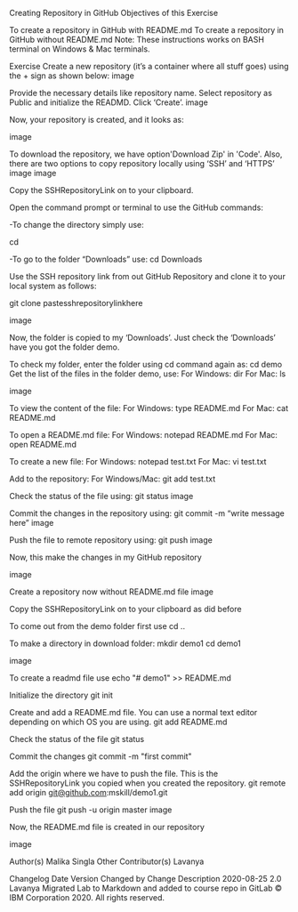 Creating Repository in GitHub
Objectives of this Exercise

To create a repository in GitHub with README.md
To create a repository in GitHub without README.md
Note: These instructions works on BASH terminal on Windows & Mac terminals.

Exercise
Create a new repository (it’s a container where all stuff goes) using the + sign as shown below:
image

Provide the necessary details like repository name. Select repository as Public and initialize the READMD. Click ‘Create’.
image

Now, your repository is created, and it looks as:

image

To download the repository, we have option'Download Zip' in 'Code'. Also, there are two options to copy repository locally using ‘SSH’ and ‘HTTPS’
image image

Copy the SSHRepositoryLink on to your clipboard.

Open the command prompt or terminal to use the GitHub commands:

-To change the directory simply use:

cd <name of the directory you want to change to>

-To go to the folder “Downloads” use: cd Downloads

Use the SSH repository link from out GitHub Repository and clone it to your local system as follows:

git clone pastesshrepositorylinkhere

image

Now, the folder is copied to my ‘Downloads’. Just check the ‘Downloads’ have you got the folder demo.

To check my folder, enter the folder using cd command again as: cd demo
Get the list of the files in the folder demo, use: For Windows: dir For Mac: ls

image

To view the content of the file: For Windows: type README.md For Mac: cat README.md

To open a README.md file: For Windows: notepad README.md For Mac: open README.md

To create a new file: For Windows: notepad test.txt For Mac: vi test.txt

Add to the repository: For Windows/Mac: git add test.txt

Check the status of the file using: git status
image

Commit the changes in the repository using: git commit -m “write message here”
image

Push the file to remote repository using: git push
image

Now, this make the changes in my GitHub repository

image

Create a repository now without README.md file
image

Copy the SSHRepositoryLink on to your clipboard as did before

To come out from the demo folder first use cd ..

To make a directory in download folder: mkdir demo1 cd demo1

image

To create a readmd file use echo "# demo1" >> README.md

Initialize the directory git init

Create and add a README.md file. You can use a normal text editor depending on which OS you are using. git add README.md

Check the status of the file git status

Commit the changes git commit -m "first commit"

Add the origin where we have to push the file. This is the SSHRepositoryLink you copied when you created the repository. git remote add origin git@github.com:mskill/demo1.git

Push the file git push -u origin master
image

Now, the README.md file is created in our repository

image

Author(s)
Malika Singla
Other Contributor(s)
Lavanya

Changelog
Date	Version	Changed by	Change Description
2020-08-25	2.0	Lavanya	Migrated Lab to Markdown and added to course repo in GitLab
© IBM Corporation 2020. All rights reserved.
